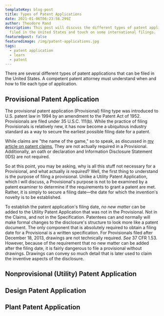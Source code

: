 ```yaml
---
templateKey: blog-post
title: Types of Patent Applications
date: 2021-01-06T06:23:58.299Z
author: Theodore Rand
description: This post will discuss the different types of patent applications
  filed in the United States and touch on some international filings.
featuredpost: false
featuredimage: /img/patent-applications.jpg
tags:
  - patent application
  - learn
  - patent
---
```

There are several different types of patent applications that can be filed in the United States. A competent patent attorney must understand when and how to file each type of application. 

## Provisional Patent Application

The provisional patent application (Provisional) filing type was introduced to U.S. patent law in 1994 by an amendment to the Patent Act of 1952. Provisionals are filed under 35 U.S.C. 111(b). While the practice of filing Provisionals is relatively new, it has now become a ubiquitous industry standard as a way to secure the earliest possible filing date for a patent. 

While claims are "the name of the game," so to speak, as discussed in [my article on patent claims](https://www.claimkraken.com/blog/2021-01-04-what-is-a-patent-claim/), They are not actually required in a Provisional. Additionally, an oath or declaration and Information Disclosure Statement (IDS) are not required. 

So at this point, you may be asking, why is all this stuff not necessary for a Provisional, and what actually *is required*? Well, the first thing to understand is the purpose of filing a provisional. Unlike a Utility Patent Application, which I will discuss, a Provisional's purpose is not to be examined by a patent examiner to determine if the requirements to grant a patent are met. Rather, it is simply to secure a filing date—the date for which the invention's novelty is to be established. 

To establish the patent application's filing date, *no new matter* can be added to the Utility Patent Application that was not in the Provisional. Not in the Claims, and not in the Specification. Patentees can and normally will make formal changes to the disclosure's structure to look more like a patent document. The only component that is absolutely required to obtain a filing date for a Provisional is a written specification. For Provisionals filed after December 18, 2013, drawings are not technically required. *See* 37 CFR 1.53. However, because of the requirement that no new matter can be added after the filing date, it is fairly dangerous to file a provisional without drawings. Drawings can convey so much detail that is later used to claim the inventive aspects of the disclosure.

## Nonprovisional (Utility) Patent Application



## Design Patent Application



## Plant Patent Application